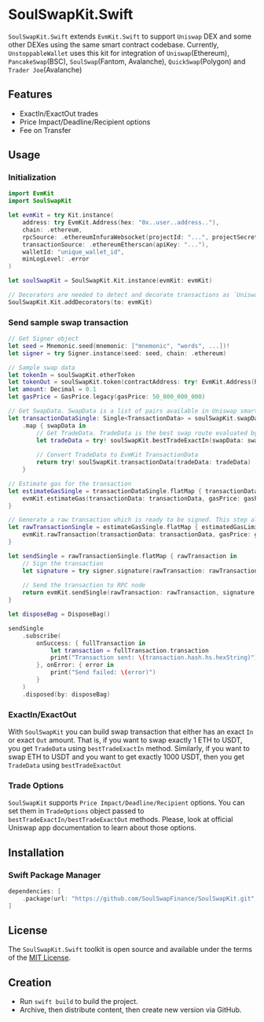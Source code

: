 # SoulSwapKit.Swift

`SoulSwapKit.Swift` extends `EvmKit.Swift` to support `Uniswap` DEX and some other DEXes using the same smart contract codebase. Currently, `UnstoppableWallet` uses this kit for integration of `Uniswap`(Ethereum), `PancakeSwap`(BSC), `SoulSwap`(Fantom, Avalanche), `QuickSwap`(Polygon) and `Trader Joe`(Avalanche)

## Features

- ExactIn/ExactOut trades
- Price Impact/Deadline/Recipient options 
- Fee on Transfer

## Usage

### Initialization

```swift
import EvmKit
import SoulSwapKit

let evmKit = try Kit.instance(
	address: try EvmKit.Address(hex: "0x..user..address.."),
	chain: .ethereum,
	rpcSource: .ethereumInfuraWebsocket(projectId: "...", projectSecret: "..."),
	transactionSource: .ethereumEtherscan(apiKey: "..."),
	walletId: "unique_wallet_id",
	minLogLevel: .error
)

let soulSwapKit = SoulSwapKit.Kit.instance(evmKit: evmKit)

// Decorators are needed to detect and decorate transactions as `Uniswap` transactions
SoulSwapKit.Kit.addDecorators(to: evmKit)
```

### Send sample swap transaction

```swift
// Get Signer object
let seed = Mnemonic.seed(mnemonic: ["mnemonic", "words", ...])!
let signer = try Signer.instance(seed: seed, chain: .ethereum)

// Sample swap data
let tokenIn = soulSwapKit.etherToken
let tokenOut = soulSwapKit.token(contractAddress: try! EvmKit.Address(hex: "0x..token..address"), decimals: 18)
let amount: Decimal = 0.1
let gasPrice = GasPrice.legacy(gasPrice: 50_000_000_000)

// Get SwapData. SwapData is a list of pairs available in Uniswap smart contract at the moment
let transactionDataSingle: Single<TransactionData> = soulSwapKit.swapDataSingle(tokenIn: tokenIn, tokenOut: tokenOut)
    .map { swapData in
        // Get TradeData. TradeData is the best swap route evaluated by SoulSwapKit
        let tradeData = try! soulSwapKit.bestTradeExactIn(swapData: swapData, amountIn: amount)
        
        // Convert TradeData to EvmKit TransactionData
        return try! soulSwapKit.transactionData(tradeData: tradeData)
    }

// Estimate gas for the transaction
let estimateGasSingle = transactionDataSingle.flatMap { transactionData in
    evmKit.estimateGas(transactionData: transactionData, gasPrice: gasPrice)
}

// Generate a raw transaction which is ready to be signed. This step also synchronizes the nonce
let rawTransactionSingle = estimateGasSingle.flatMap { estimatedGasLimit in
    evmKit.rawTransaction(transactionData: transactionData, gasPrice: gasPrice, gasLimit: estimatedGasLimit)
}

let sendSingle = rawTransactionSingle.flatMap { rawTransaction in
    // Sign the transaction
    let signature = try signer.signature(rawTransaction: rawTransaction)
    
    // Send the transaction to RPC node
    return evmKit.sendSingle(rawTransaction: rawTransaction, signature: signature)
}

let disposeBag = DisposeBag()

sendSingle
    .subscribe(
        onSuccess: { fullTransaction in
            let transaction = fullTransaction.transaction
            print("Transaction sent: \(transaction.hash.hs.hexString)")
        }, onError: { error in
            print("Send failed: \(error)")
        }
    )
    .disposed(by: disposeBag)
```

### ExactIn/ExactOut

With `SoulSwapKit` you can build swap transaction that either has an exact `In` or exact `Out` amount. That is, if you want to swap exactly 1 ETH to USDT, you get `TradeData` using `bestTradeExactIn` method. Similarly, if you want to swap ETH to USDT and you want to get exactly 1000 USDT, then you get `TradeData` using `bestTradeExactOut`

### Trade Options

`SoulSwapKit` supports `Price Impact/Deadline/Recipient` options. You can set them in `TradeOptions` object passed to `bestTradeExactIn/bestTradeExactOut` methods. Please, look at official Uniswap app documentation to learn about those options.

## Installation

### Swift Package Manager

```swift
dependencies: [
    .package(url: "https://github.com/SoulSwapFinance/SoulSwapKit.git", .upToNextMajor(from: "1.0.0"))
]
```

## License

The `SoulSwapKit.Swift` toolkit is open source and available under the terms of the [MIT License](https://github.com/SoulSwapFinance/SoulSwapKit/blob/master/LICENSE).


## Creation
- Run `swift build` to build the project.
- Archive, then distribute content, then create new version via GitHub.
